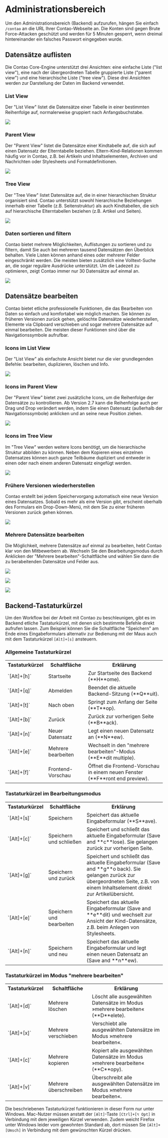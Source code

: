 # Administrationsbereich

Um den Administrationsbereich (Backend) aufzurufen, hängen Sie einfach
`/contao` an die URL Ihrer Contao-Webseite an. Die Konten sind gegen Brute
Force-Attacken geschützt und werden für 5 Minuten gesperrt, wenn dreimal
hintereinander ein falsches Passwort eingegeben wurde.


## Datensätze auflisten

Die Contao Core-Engine unterstützt drei Ansichten: eine einfache Liste ("list
view"), eine nach der übergeordneten Tabelle gruppierte Liste ("parent view")
und eine hierarchische Liste ("tree view"). Diese drei Ansichten werden zur
Darstellung der Daten im Backend verwendet.


### List View

Der "List View" listet die Datensätze einer Tabelle in einer bestimmten
Reihenfolge auf, normalerweise gruppiert nach Anfangsbuchstabe.

![](https://raw.github.com/contao/docs/2.11/book/de/images/list-view-de.jpg)


### Parent View

Der "Parent View" listet die Datensätze einer Kindtabelle auf, die sich auf
einen Datensatz der Elterntabelle beziehen. Eltern-Kind-Relationen kommen
häufig vor in Contao, z.B. bei Artikeln und Inhaltselementen, Archiven und
Nachrichten oder Stylesheets und Formatdefinitionen.

![](https://raw.github.com/contao/docs/2.11/book/de/images/parent-view-de.jpg)


### Tree View

Der "Tree View" listet Datensätze auf, die in einer hierarchischen Struktur
organisiert sind. Contao unterstützt sowohl hierarchische Beziehungen innerhalb
einer Tabelle (z.B. Seitenstruktur)  als auch Kindtabellen, die sich auf
hierarchische Elterntabellen beziehen (z.B. Artikel und Seiten).

![](https://raw.github.com/contao/docs/2.11/book/de/images/tree-view-de.jpg)


### Daten sortieren und filtern

Contao bietet mehrere Möglichkeiten, Auflistungen zu sortieren und zu filtern,
damit Sie auch bei mehreren tausend Datensätzen den Überblick behalten. Viele
Listen können anhand eines oder mehrerer Felder eingeschränkt werden. Die
meisten bieten zusätzlich eine Volltext-Suche an, die sogar reguläre
Ausdrücke unterstützt. Um die Ladezeit zu optimieren, zeigt Contao immer nur
30 Datensätze auf einmal an.

![](https://raw.github.com/contao/docs/2.11/book/de/images/sortieren-und-filtern.jpg)


## Datensätze bearbeiten

Contao bietet etliche professionelle Funktionen, die das Bearbeiten von Daten so
einfach und komfortabel wie möglich machen. Sie können zu früheren Versionen
zurück gehen, gelöschte Datensätze wiederherstellen, Elemente via Clipboard
verschieben und sogar mehrere Datensätze auf einmal bearbeiten. Die meisten
dieser Funktionen sind über die Navigationssymbole aufrufbar.


### Icons im List View

Der "List View" als einfachste Ansicht bietet nur die vier grundlegenden
Befehle: bearbeiten, duplizieren, löschen und Info.

![](https://raw.github.com/contao/docs/2.11/book/de/images/list-view-icons-de.jpg)


### Icons im Parent View

Der "Parent View" bietet zwei zusätzliche Icons, um die Reihenfolge der
Datensätze zu kontrollieren. Ab Version 2.7 kann die Reihenfolge auch per Drag
und Drop verändert werden, indem Sie einen Datensatz (außerhalb der
Navigationssymbole) anklicken und an seine neue Position ziehen.

![](https://raw.github.com/contao/docs/2.11/book/de/images/parent-view-icons-de.jpg)


### Icons im Tree View

Im "Tree View" werden weitere Icons benötigt, um die hierarchische Struktur
abbilden zu können. Neben dem Kopieren eines einzelnen Datensatzes können auch
ganze Teilbäume dupliziert und entweder in einen oder nach einem anderen
Datensatz eingefügt werden.

![](https://raw.github.com/contao/docs/2.11/book/de/images/tree-view-icons-de.jpg)


### Frühere Versionen wiederherstellen

Contao erstellt bei jedem Speichervorgang automatisch eine neue Version eines
Datensatzes. Sobald es mehr als eine Version gibt, erscheint oberhalb des
Formulars ein Drop-Down-Menü, mit dem Sie zu einer früheren Versionen zurück
gehen können.

![](https://raw.github.com/contao/docs/2.11/book/de/images/versionierung.jpg)


### Mehrere Datensätze bearbeiten

Die Möglichkeit, mehrere Datensätze auf einmal zu bearbeiten, hebt Contao klar
von den Mitbewerbern ab. Wechseln Sie den Bearbeitungsmodus durch Anklicken der
"Mehrere bearbeiten"-Schaltfläche und wählen Sie dann die zu berabeitenden
Datensätze und Felder aus.

![](https://raw.github.com/contao/docs/2.11/book/de/images/mehrere-datensaetze-auswaehlen.jpg)

![](https://raw.github.com/contao/docs/2.11/book/de/images/zu-bearbeitende-felder-auswaehlen.jpg)

![](https://raw.github.com/contao/docs/2.11/book/de/images/mehrere-datensaetze-bearbeiten.jpg)


## Backend-Tastaturkürzel

Um den Workflow bei der Arbeit mit Contao zu beschleunigen, gibt es im Backend
etliche Tastaturkürzel, mit denen sich bestimmte Befehle direkt aufrufen
lassen. Zum Beispiel können Sie die Schaltfläche "Speichern" am Ende eines
Eingabeformulars alternativ zur Bedienung mit der Maus auch mit dem
Tastaturkürzel `[Alt]+[s]` ansteuern.


### Allgemeine Tastaturkürzel

<table>
<tr>
  <th>Tastaturkürzel</th>
  <th>Schaltfläche</th>
  <th>Erklärung</th>
</tr>
<tr>
  <td>`[Alt]+[h]`</td>
  <td>Startseite</td>
  <td>Zur Startseite des Backend (**H**ome).</td>
</tr>
<tr>
  <td>`[Alt]+[q]`</td>
  <td>Abmelden</td>
  <td>Beendet die aktuelle Backend-Sitzung (**Q**uit).</td>
</tr>
<tr>
  <td>`[Alt]+[t]`</td>
  <td>Nach oben</td>
  <td>Springt zum Anfang der Seite (**T**op).</td>
</tr>
<tr>
  <td>`[Alt]+[b]`</td>
  <td>Zurück</td>
  <td>Zurück zur vorherigen Seite (**B**ack).</td>
</tr>
<tr>
  <td>`[Alt]+[n]`</td>
  <td>Neuer Datensatz</td>
  <td>Legt einen neuen Datensatz an (**N**ew).</td>
</tr>
<tr>
  <td>`[Alt]+[e]`</td>
  <td>Mehrere bearbeiten</td>
  <td>Wechselt in den "mehrere bearbeiten"-Modus (**E**dit multiple).</td>
</tr>
<tr>
  <td>`[Alt]+[f]`</td>
  <td>Frontend-Vorschau</td>
  <td>Öffnet die Frontend-Vorschau in einem neuen Fenster (**F**ront end
      preview).</td>
</tr>
</table>


### Tastaturkürzel im Bearbeitungsmodus

<table>
<tr>
  <th>Tastaturkürzel</th>
  <th>Schaltfläche</th>
  <th>Erklärung</th>
</tr>
<tr>
  <td>`[Alt]+[s]`</td>
  <td>Speichern</td>
  <td>Speichert das aktuelle Eingabeformular (**S**ave).</td>
</tr>
<tr>
  <td>`[Alt]+[c]`</td>
  <td>Speichern und schließen</td>
  <td>Speichert und schließt das aktuelle Eingabeformular (Save and **c**lose).
      Sie gelangen zurück zur vorherigen Seite.</td>
</tr>
<tr>
  <td>`[Alt]+[g]`</td>
  <td>Speichern und zurück</td>
  <td>Speichert und schließt das aktuelle Eingabeformular (Save and **g**o
      back). Sie gelangen zurück zur übergeordneten Seite, z.B. von einem
      Inhaltselement direkt zur Artikelübersicht.</td>
</tr>
<tr>
  <td>`[Alt]+[e]`</td>
  <td>Speichern und bearbeiten</td>
  <td>Speichert das aktuelle Eingabeformular (Save and **e**dit) und wechselt
      zur Ansicht der Kind-Datensätze, z.B. beim Anlegen von Stylesheets.</td>
</tr>
<tr>
  <td>`[Alt]+[n]`</td>
  <td>Speichern und neu</td>
  <td>Speichert das aktuelle Eingabeformular und legt einen neuen Datensatz an
      (Save and **n**ew).</td>
</tr>
</table>


### Tastaturkürzel im Modus "mehrere bearbeiten"

<table>
<tr>
  <th>Tastaturkürzel</th>
  <th>Schaltfläche</th>
  <th>Erklärung</th>
</tr>
<tr>
  <td>`[Alt]+[d]`</td>
  <td>Mehrere löschen</td>
  <td>Löscht alle ausgewählten Datensätze im Modus »mehrere bearbeiten«
      (**D**elete).</td>
</tr>
<tr>
  <td>`[Alt]+[x]`</td>
  <td>Mehrere verschieben</td>
  <td>Verschiebt alle ausgewählten Datensätze im Modus »mehrere
      bearbeiten«.</td>
</tr>
<tr>
  <td>`[Alt]+[c]`</td>
  <td>Mehrere kopieren</td>
  <td>Kopiert alle ausgewählten Datensätze im Modus »mehrere bearbeiten«
      (**C**opy).</td>
</tr>
<tr>
  <td>`[Alt]+[v]`</td>
  <td>Mehrere überschreiben</td>
  <td>Überschreibt alle ausgewählten Datensätze im Modus »mehrere
      bearbeiten«.</td>
</tr>
</table>

Die beschriebenen Tastaturkürzel funktionieren in dieser Form nur unter
Windows. Mac-Nutzer müssen anstatt der `[Alt]`-Taste `[Ctrl]+[⌥ Opt]` in
Verbindung mit dem jeweiligen Kürzel verwenden. Zudem weicht Firefox unter
Windows leider vom gewohnten Standard ab, dort müssen Sie `[Alt]+[Umsch]` in
Verbindung mit dem gewünschten Kürzel drücken.
